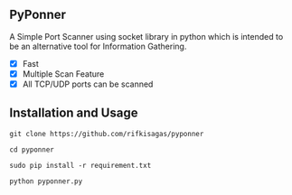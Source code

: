 ## PyPonner
A Simple Port Scanner using socket library in python which is intended to be an alternative tool for Information Gathering.

- [x] Fast
- [x] Multiple Scan Feature
- [x] All TCP/UDP ports can be scanned

## Installation and Usage
    git clone https://github.com/rifkisagas/pyponner
    
    cd pyponner  
    
    sudo pip install -r requirement.txt
    
    python pyponner.py
    
